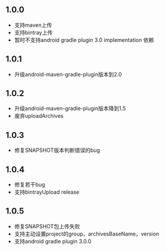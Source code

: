 1.0.0
---------------
 
  - 支持maven上传
  - 支持bintray上传
  - 暂时不支持android gradle plugin 3.0 implementation 依赖
  
1.0.1
---------------
 
  - 升级android-maven-gradle-plugin版本到2.0

1.0.2
---------------
 
  - 升级android-maven-gradle-plugin版本降到1.5
  - 废弃uploadArchives
  
1.0.3
---------------
 
  - 修复SNAPSHOT版本判断错误的bug
  
1.0.4
---------------
 
  - 修复若干bug
  - 支持bintrayUpload release
 
1.0.5
---------------
 
  - 修复SNAPSHOT包上传失败
  - 支持主动设置project的group，archivesBaseName，version
  - 支持android gradle plugin 3.0.0